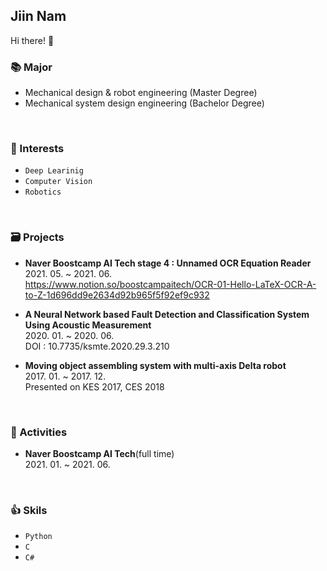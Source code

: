 ## Jiin Nam
Hi there! 👋 <br>

### 📚 Major
- Mechanical design & robot engineering (Master Degree)
- Mechanical system design engineering (Bachelor Degree)

<br>

### 👀 Interests
- `Deep Learinig`
- `Computer Vision`
- `Robotics`
 
<br>

### 🗃 Projects
- **Naver Boostcamp AI Tech stage 4 : Unnamed OCR Equation Reader**<br>2021. 05. ~ 2021. 06.<br>
  https://www.notion.so/boostcampaitech/OCR-01-Hello-LaTeX-OCR-A-to-Z-1d696dd9e2634d92b965f5f92ef9c932

- **A Neural Network based Fault Detection and Classification System Using Acoustic Measurement** <br>2020. 01. ~ 2020. 06.<br>
  DOI : 10.7735/ksmte.2020.29.3.210

- **Moving object assembling system with multi-axis Delta robot** <br>2017. 01. ~ 2017. 12.<br>
  Presented on KES 2017, CES 2018
  
<br>

### 🙌 Activities 
- **Naver Boostcamp AI Tech**(full time) <br>2021. 01. ~ 2021. 06.
 
<br>


### 👍 Skils 
- `Python`
- `C`
- `C#`
 
<br>

<!--
**zeen263/zeen263** is a ✨ _special_ ✨ repository because its `README.md` (this file) appears on your GitHub profile.

Here are some ideas to get you started:

- 🔭 I’m currently working on ...
- 🌱 I’m currently learning ...
- 👯 I’m looking to collaborate on ...
- 🤔 I’m looking for help with ...
- 💬 Ask me about ...
- 📫 How to reach me: ...
- 😄 Pronouns: ...
- ⚡ Fun fact: ...
-->
